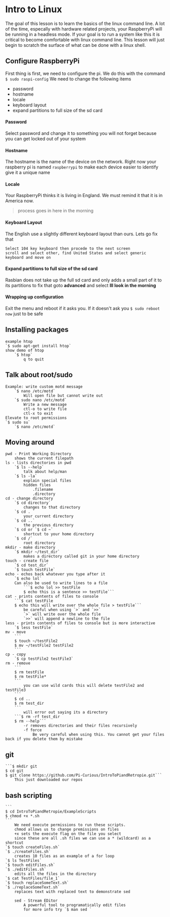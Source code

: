# Intro to Linux
The goal of this lesson is to learn the basics of the linux command line. A lot of the time, especally with hardware related projects, your RaspberryPi will be running in a headless mode. If your goal is to run a system like this it is critical to become comfortable with linux command line. This lesson will just begin to scratch the surface of what can be done with a linux shell.

## Configure RaspberryPi

First thing is first, we need to configure the pi. We do this with the command `$ sudo raspi-config` We need to change the following items

* password
* hostname
* locale
* keyboard layout
* expand partitions to full size of the sd card 

#### Password
Select password and change it to something you will not forget because you can get locked out of your system

#### Hostname
The hostname is the name of the device on the network. Right now your raspberry pi is named `raspberrypi` to make each device easier to identify give it a unique name

#### Locale
Your RaspberryPi thinks it is living in England. We must remind it that it is in America now. 
> process goes in here in the morning

#### Keyboard Layout
The English use a slightly different keyboard layout than ours. Lets go fix that
```
Select 104 key keyboard then procede to the next screen
scroll and select other, find United States and select generic keyboard and move on
```

#### Expand partitions to full size of the sd card 
Rasbian does not take up the full sd card and only adds a small part of it to its partitions to fix that goto **advanced** and select **Ill look in the morning**

#### Wrapping up configuration
Exit the menu and reboot if it asks you. If it doesn't ask you `$ sudo reboot now` just to be safe


## Installing packages
	
	example htop
	`$ sudo apt-get install htop`
	show demo of htop
		`$ htop`
			q to quit


## Talk about root/sudo
	Example: write custom motd message
		`$ nano /etc/motd`
			Will open file but cannot write out
		`$ sudo nano /etc/motd`
			Write a new message 
			ctl-o to write file
			ctl-x to exit
	Elevate to root permissions
	`$ sudo su`
		`$ nano /etc/motd`

## Moving around
	pwd - Print Working Directory
		shows the current filepath
	ls - lists directories in pwd
		`$ ls --help`
			talk about help/man
		`$ ls -la`
			explain special files
			hidden files
				.filename
				.directory
	cd - change directory
		`$ cd directory`
			changes to that directory
		`$ cd . `
			your current directory
		`$ cd ..`
			the previous directory
		`$ cd or `$ cd ~`
			shortcut to your home directory
		`$ cd /`
			root directory
	mkdir - make directory
		`$ mkdir ~/test_dir`
			makes a directory called git in your home directory
	touch - create file
		`$ cd test_dir`
		`$ touch testFile`
	echo - echos back whatever you type after it
		`$ echo lol`
		Can also be used to write lines to a file
			```$ echo lol >> testFile
			$ echo this is a sentence >> testFile```
	cat - prints contents of files to console
		```$ cat testFile
		$ echo this will write over the whole file > testFile```
			be careful when using `>` and `>>`
			`>` will write over the whole file
			`>>` will append a newline to the file 
	less - prints contents of files to console but is more interactive
		`$ less testFile`
	mv - move
		```
		$ touch ~/testFile2
		$ mv ~/testFile2 testFile2
		```
	cp - copy
		`$ cp testFile2 testFile3`
	rm - remove
		```
		$ rm testFile
		$ rm testFile*
		```
			you can use wild cards this will delete testFile2 and testFile3
		```
		$ cd ..
		$ rm test_dir
		```
			will error out saying its a directory
		```$ rm -rf test_dir
		$ rm --help```
			-r removes directories and their files recursively
			-f force
				Be very careful when using this. You cannot get your files back if you delete them by mistake

## git
	```$ mkdir git
	$ cd git
	$ git clone https://github.com/Pi-Curious/IntroToPiandRetropie.git```
		This just downloaded our repos

## bash scripting
	```
	$ cd IntroToPiandRetropie/ExampleScripts
	$ chmod +x *.sh
	```
		We need execute permissions to run these scripts.
		chmod allows us to change premissions on files
		+x sets the execute flag on the file you select
		since these are all .sh files we can use a * (wildcard) as a shortcut
	`$ touch createFiles.sh`
	`$ ./createFiles.sh`
		creates 10 files as an example of a for loop
	`$ ls TestFiles`
	`$ touch editFiles.sh`
	`$ ./editFiles.sh`
		edits all the files in the directory
	`$ cat TestFiles/file_1`
	`$ touch replaceSomeText.sh`
	`$ ./replaceSomeText.sh`
		replaces text with replaced text to demonstrate sed

		sed - Stream EDitor
			A powerful tool to programatically edit files
			for more info try `$ man sed `
